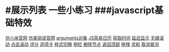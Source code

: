#展示列表
一些小练习
###javascript基础特效
===================================
[仿小米官网](http://misliu.github.io/web/xiaomi/index.html)
[仿美丽说官网](http://misliu.github.io/web/%E7%BE%8E%E4%B8%BD%E8%AF%B4/index.html)
[arguments对象](http://misliu.github.io/web/coding/arguments.html)
[JS简易日历](http://misliu.github.io/web/coding/calendar.html)
[获取时间](http://misliu.github.io/web/coding/clock.html)
[延迟显示](http://misliu.github.io/web/coding/delay.html)
[无缝滚动](http://misliu.github.io/web/coding/marquee.html)
[点击滚动](http://misliu.github.io/web/coding/marquee1.html)
[评分](http://misliu.github.io/web/coding/score.html)
[选项卡](http://misliu.github.io/web/coding/tab.html)
[样式切换](http://misliu.github.io/web/coding/toggleCss.html)
[侧栏](http://misliu.github.io/web/coding/%E4%BE%A7%E8%BE%B9%E6%A0%8F.html)
[删除节点](http://misliu.github.io/web/coding/%E5%85%A8%E9%80%89%E4%B8%8E%E5%88%A0%E9%99%A4.html)
[返回顶部](http://misliu.github.io/web/coding/%E5%9B%9E%E5%88%B0%E9%A1%B6%E9%83%A8.html)
[拖拽](http://misliu.github.io/web/coding/%E6%8B%96%E6%8B%BD.html)
[求和](http://misliu.github.io/web/coding/%E6%B1%82%E5%92%8C.html)
[取消冒泡](http://misliu.github.io/web/coding/%E9%9F%B3%E4%B9%90%E5%88%97%E8%A1%A8%E4%B8%8E%E9%98%BB%E6%AD%A2%E4%BA%8B%E4%BB%B6%E5%86%92%E6%B3%A1.html)

